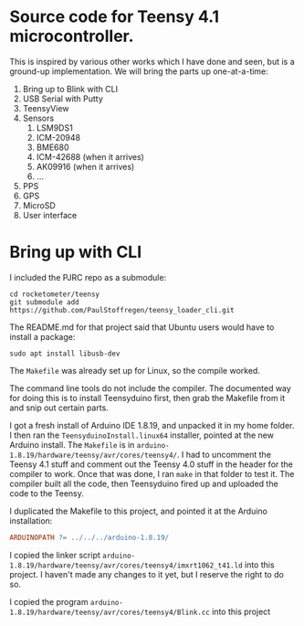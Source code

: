 # Source code for Teensy 4.1 microcontroller. 
This is inspired by various other works which I have done and seen, but
is a ground-up implementation. We will bring the parts up one-at-a-time:

1. Bring up to Blink with CLI
1. USB Serial with Putty
1. TeensyView
1. Sensors
   1. LSM9DS1
   1. ICM-20948
   1. BME680
   1. ICM-42688 (when it arrives)
   1. AK09916 (when it arrives)
   1. ...
1. PPS
1. GPS
1. MicroSD
1. User interface

# Bring up with CLI
I included the PJRC repo as a submodule:

```shell
cd rocketometer/teensy
git submodule add https://github.com/PaulStoffregen/teensy_loader_cli.git
```

The README.md for that project said that Ubuntu users would have to install a package:

```shell
sudo apt install libusb-dev
```

The `Makefile` was already set up for Linux, so the compile worked.

The command line tools do not include the compiler. The documented way for doing this
is to install Teensyduino first, then grab the Makefile from it and snip out certain parts.

I got a fresh install of Arduino IDE 1.8.19, and unpacked it in my home folder. I then ran
the `TeensyduinoInstall.linux64` installer, pointed at the new Arduino install. The `Makefile` is
in `arduino-1.8.19/hardware/teensy/avr/cores/teensy4/`. I had to uncomment the Teensy 4.1 stuff and
comment out the Teensy 4.0 stuff in the header for the compiler to work. Once that was done,
I ran `make` in that folder to test it. The compiler built all the code, then Teensyduino fired up
and uploaded the code to the Teensy.

I duplicated the Makefile to this project, and pointed it at the Arduino installation:

```makefile
ARDUINOPATH ?= ../../../arduino-1.8.19/
```

I copied the linker script `arduino-1.8.19/hardware/teensy/avr/cores/teensy4/imxrt1062_t41.ld`
into this project. I haven't made any changes to it yet, but I reserve the right to do so.

I copied the program `arduino-1.8.19/hardware/teensy/avr/cores/teensy4/Blink.cc` into this project



